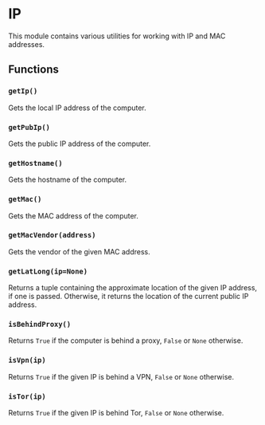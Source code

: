 # IP

This module contains various utilities for working with IP and MAC addresses.

## Functions

### `getIp()`

Gets the local IP address of the computer.

### `getPubIp()`

Gets the public IP address of the computer.

### `getHostname()`

Gets the hostname of the computer.

### `getMac()`

Gets the MAC address of the computer.

### `getMacVendor(address)`

Gets the vendor of the given MAC address.

### `getLatLong(ip=None)`

Returns a tuple containing the approximate location of the given IP address, if one is passed. Otherwise, it returns the location of the current public IP address.

### `isBehindProxy()`

Returns `True` if the computer is behind a proxy, `False` or `None` otherwise.

### `isVpn(ip)`

Returns `True` if the given IP is behind a VPN, `False` or `None` otherwise.

### `isTor(ip)`

Returns `True` if the given IP is behind Tor, `False` or `None` otherwise.
